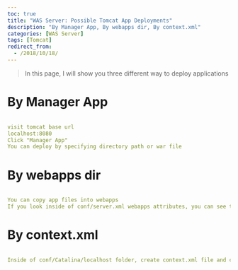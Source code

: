 ```yaml
---
toc: true
title: "WAS Server: Possible Tomcat App Deployments"
description: "By Manager App, By webapps dir, By context.xml"
categories: [WAS Server]
tags: [Tomcat]
redirect_from:
  - /2018/10/18/
---
```


> In this page, I will show you three different way to deploy applications

# By Manager App

```yaml

visit tomcat base url
localhost:8080
Click "Manager App"
You can deploy by specifying directory path or war file

```

# By webapps dir

```yaml

You can copy app files into webapps
If you look inside of conf/server.xml webapps attributes, you can see that tomcat automatically deploy application within webapps dir

```

# By context.xml

```yaml

Inside of conf/Catalina/localhost folder, create context.xml file and configue your app deployment.

```

[^1]: This is a footnote.

[kramdown]: https://kramdown.gettalong.org/
[My Blog]: https://marindie.github.io